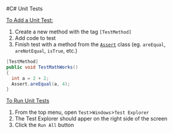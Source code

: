 #C# Unit Tests

[To Add a Unit Test:](https://msdn.microsoft.com/en-us/library/ms182532.aspx#Anchor_3)

1. Create a new method with the tag `[TestMethod]`
2. Add code to test
3. Finish test with a method from the [`Assert`](https://msdn.microsoft.com/en-us/library/microsoft.visualstudio.testtools.unittesting.assert.aspx) class (eg. `areEqual`, `areNotEqual`, `isTrue`, etc.)

```C#
[TestMethod]
public void TestMathWorks()
{
  int a = 2 + 2;
  Assert.areEqual(a, 4);
}
```

[To Run Unit Tests](https://msdn.microsoft.com/en-us/library/ms182532.aspx#Anchor_4)

1. From the top menu, open `Test`>`Windows`>`Test Explorer`
2. The Test Explorer should apper on the right side of the screen
3. Click the `Run All` button
